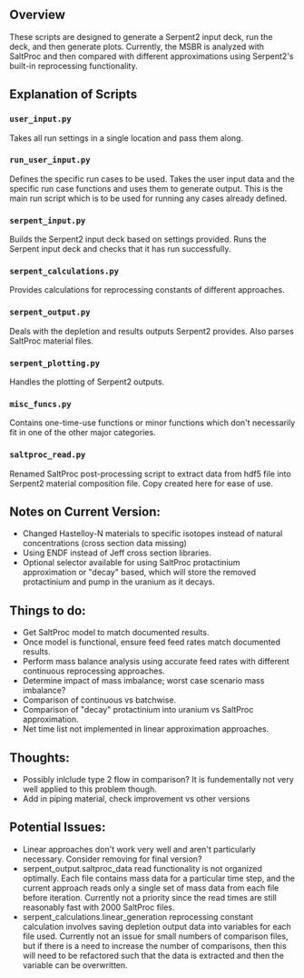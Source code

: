 ## Overview


These scripts are designed to generate a Serpent2 input deck, run the deck, and then generate plots. Currently, the MSBR is analyzed with SaltProc and then compared with different approximations using Serpent2's built-in reprocessing functionality.


## Explanation of Scripts

### `user_input.py`
Takes all run settings in a single location and pass them along.

### `run_user_input.py`
Defines the specific run cases to be used. Takes the user input data and the specific run case functions and uses them to generate output. This is the main run script which is to be used for running any cases already defined.

### `serpent_input.py`
Builds the Serpent2 input deck based on settings provided. Runs the Serpent input deck and checks that it has run successfully.

### `serpent_calculations.py`
Provides calculations for reprocessing constants of different approaches.

### `serpent_output.py`
Deals with the depletion and results outputs Serpent2 provides. Also parses SaltProc material files.

### `serpent_plotting.py`
Handles the plotting of Serpent2 outputs.

### `misc_funcs.py`
Contains one-time-use functions or minor functions which don't necessarily fit in one of the other major categories.

### `saltproc_read.py`
Renamed SaltProc post-processing script to extract data from hdf5 file into Serpent2 material composition file. Copy created here for ease of use.


## Notes on Current Version:
- Changed Hastelloy-N materials to specific isotopes instead of natural concentrations (cross section data missing)
- Using ENDF instead of Jeff cross section libraries.
- Optional selector available for using SaltProc protactinium approximation or "decay" based, which will store the removed protactinium and pump in the uranium as it decays.

## Things to do:
- Get SaltProc model to match documented results.
- Once model is functional, ensure feed feed rates match documented results.
- Perform mass balance analysis using accurate feed rates with different continuous reprocessing approaches.
- Determine impact of mass imbalance; worst case scenario mass imbalance?
- Comparison of continuous vs batchwise.
- Comparison of "decay" protactinium into uranium vs SaltProc approximation.
- Net time list not implemented in linear approximation approaches.

## Thoughts:
- Possibly inlclude type 2 flow in comparison? It is fundementally not very well applied to this problem though.
- Add in piping material, check improvement vs other versions


## Potential Issues:
- Linear approaches don't work very well and aren't particularly necessary. Consider removing for final version?
- serpent_output.saltproc_data read functionality is not organized optimally. Each file contains mass data for a particular time step, and the current approach reads only a single set of mass data from each file before iteration. Currently not a priority since the read times are still reasonably fast with 2000 SaltProc files.
- serpent_calculations.linear_generation reprocessing constant calculation involves saving depletion output data into variables for each file used. Currently not an issue for small numbers of comparison files, but if there is a need to increase the number of comparisons, then this will need to be refactored such that the data is extracted and then the variable can be overwritten.
